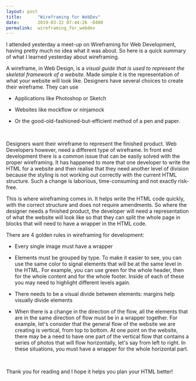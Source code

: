 ```yaml
---
layout: post
title:      "Wireframing for WebDev"
date:       2019-03-22 07:44:26 -0400
permalink:  wireframing_for_webdev
---
```



I attended yesterday a meet-up on Wireframing for Web Development, having pretty much no idea what it was about. So here is a quick summary of what I learned yesterday about wireframing. 

A wireframe, in Web Design, is a *visual guide that is used to represent the skeletal framework of a website*. Made simple it is the representation of what your website will look like. Designers have several choices to create their wireframe. They can use 
* Applications like Photoshop or Sketch
 
* Websites like mockflow or ninjamock

* Or the good-old-fashioned-but-efficient method of a pen and paper.

<br>

Designers want their wireframe to represent the finished product. Web Developers however, need a different type of wireframe. In front end development there is a common issue that can be easily solved with the proper wireframing. It has happened to more that one developer to write the HTML for a website and then realise that they need another level of division because the styling is not working out correctly with the current HTML structure. Such a change is laborious, time-consuming and not exactly risk-free. 

This is where wireframing comes in. It helps write the HTML code quickly, with the correct structure and does not require amendments. So where the designer needs a finished product, the developer will need a representation of what the website will look like so that they can split the whole page in blocks that will need to have a wrapper in the HTML code. 

There are 4 golden rules in wireframing for development: 
* Every single image must have a wrapper

* Elements must be grouped by type. To make it easier to see, you can use the same color to signal elements that will be at the same level in the HTML. For example, you can use green for the whole header, then for the whole content and for the whole footer. Inside of each of these you may need to highlight different levels again. 

* There needs to be a visual divide between elements: margins help visually divide elements

* When there is a change in the direction of the flow, all the elements that are in the same direction of flow must be in a wrapper together. For example, let's consider that the general flow of the website we are creating is vertical, from top to bottom. At one point on the website, there may be a need to have one part of the vertical flow that contains a series of photos that will flow horizontally, let's say from left to right. In these situations, you must have a wrapper for the whole horizontal part. 

<br>

Thank you for reading and I hope it helps you plan your HTML better!
